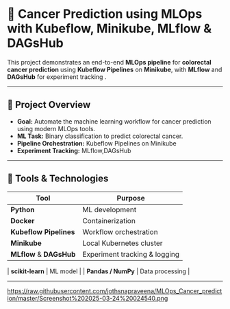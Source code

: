 # 🧬 Cancer Prediction using MLOps with Kubeflow, Minikube, MLflow & DAGsHub

This project demonstrates an end-to-end **MLOps pipeline** for **colorectal cancer prediction** using **Kubeflow Pipelines** on **Minikube**, with **MLflow** and **DAGsHub** for experiment tracking .

---

## 🚀 Project Overview

- **Goal:** Automate the machine learning workflow for cancer prediction using modern MLOps tools.
- **ML Task:** Binary classification to predict colorectal cancer.
- **Pipeline Orchestration:** Kubeflow Pipelines on Minikube
- **Experiment Tracking:** MLflow,DAGsHub


---

## 🧰 Tools & Technologies

| Tool | Purpose |
|------|---------|
| **Python** | ML development |
| **Docker** | Containerization |
| **Kubeflow Pipelines** | Workflow orchestration |
| **Minikube** | Local Kubernetes cluster |
| **MLflow** & **DAGsHub**  | Experiment tracking & logging |

| **scikit-learn** | ML model |
| **Pandas / NumPy** | Data processing |

---
https://raw.githubusercontent.com/jothsnapraveena/MLOps_Cancer_prediction/master/Screenshot%202025-03-24%20024540.png

